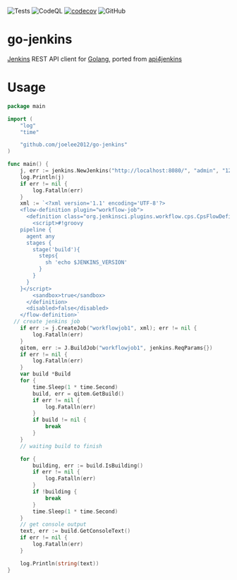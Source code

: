 ![Tests](https://github.com/joelee2012/go-jenkins/workflows/Tests/badge.svg?branch=main)
![CodeQL](https://github.com/joelee2012/go-jenkins/workflows/CodeQL/badge.svg?branch=main)
[![codecov](https://codecov.io/gh/joelee2012/go-jenkins/branch/main/graph/badge.svg?token=SEWFVZ7UT3)](https://codecov.io/gh/joelee2012/go-jenkins)
![GitHub](https://img.shields.io/github/license/joelee2012/go-jenkins)

# go-jenkins
[Jenkins](https://www.jenkins.io/) REST API client for [Golang](https://golang.org/), ported from [api4jenkins](https://github.com/joelee2012/api4jenkins>)


# Usage

```go
package main

import (
	"log"
	"time"

	"github.com/joelee2012/go-jenkins"
)

func main() {
	j, err := jenkins.NewJenkins("http://localhost:8080/", "admin", "1234")
	log.Println(j)
	if err != nil {
		log.Fatalln(err)
	}
	xml := `<?xml version='1.1' encoding='UTF-8'?>
	<flow-definition plugin="workflow-job">
	  <definition class="org.jenkinsci.plugins.workflow.cps.CpsFlowDefinition" plugin="workflow-cps">
		<script>#!groovy
	pipeline {
	  agent any
	  stages {
		stage('build'){
		  steps{
			sh 'echo $JENKINS_VERSION'
		  }
		}
	  }
	}</script>
		<sandbox>true</sandbox>
	  </definition>
	  <disabled>false</disabled>
	</flow-definition>`
  // create jenkins job
	if err := j.CreateJob("workflowjob1", xml); err != nil {
		log.Fatalln(err)
	}
	qitem, err := J.BuildJob("workflowjob1", jenkins.ReqParams{})
	if err != nil {
		log.Fatalln(err)
	}
	var build *Build
	for {
		time.Sleep(1 * time.Second)
		build, err = qitem.GetBuild()
		if err != nil {
			log.Fatalln(err)
		}
		if build != nil {
			break
		}
	}
	// waiting build to finish

	for {
		building, err := build.IsBuilding()
		if err != nil {
			log.Fatalln(err)
		}
		if !building {
			break
		}
		time.Sleep(1 * time.Second)
	}
	// get console output
	text, err := build.GetConsoleText()
	if err != nil {
		log.Fatalln(err)
	}

	log.Println(string(text))
}
```